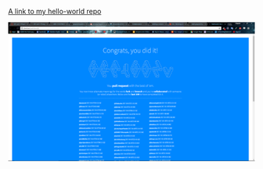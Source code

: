 [A link to my hello-world repo](https://github.com/graysonl/hello-world)

![A link to my Git-It exercise completion screenshot](images/github-banner.png)
